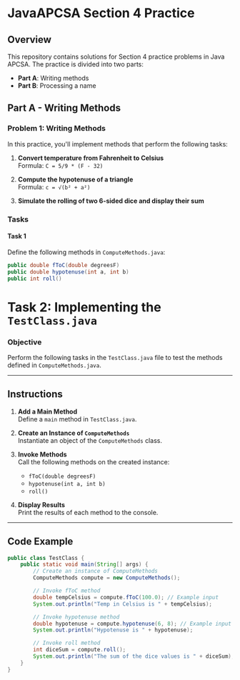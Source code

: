 # JavaAPCSA Section 4 Practice

## Overview
This repository contains solutions for Section 4 practice problems in Java APCSA. The practice is divided into two parts:  
- **Part A**: Writing methods  
- **Part B**: Processing a name  

## Part A - Writing Methods

### Problem 1: Writing Methods
In this practice, you'll implement methods that perform the following tasks:

1. **Convert temperature from Fahrenheit to Celsius**  
   Formula: `C = 5/9 * (F - 32)`

2. **Compute the hypotenuse of a triangle**  
   Formula: `c = √(b² + a²)`

3. **Simulate the rolling of two 6-sided dice and display their sum**

### Tasks
#### Task 1
Define the following methods in `ComputeMethods.java`:

```java
public double fToC(double degreesF)
public double hypotenuse(int a, int b)
public int roll()
```

# Task 2: Implementing the `TestClass.java`

### Objective
Perform the following tasks in the `TestClass.java` file to test the methods defined in `ComputeMethods.java`.

---

## Instructions

1. **Add a Main Method**  
   Define a `main` method in `TestClass.java`.

2. **Create an Instance of `ComputeMethods`**  
   Instantiate an object of the `ComputeMethods` class.

3. **Invoke Methods**  
   Call the following methods on the created instance:
   - `fToC(double degreesF)`
   - `hypotenuse(int a, int b)`
   - `roll()`

4. **Display Results**  
   Print the results of each method to the console.

---

## Code Example

```java
public class TestClass {
    public static void main(String[] args) {
        // Create an instance of ComputeMethods
        ComputeMethods compute = new ComputeMethods();

        // Invoke fToC method
        double tempCelsius = compute.fToC(100.0); // Example input
        System.out.println("Temp in Celsius is " + tempCelsius);

        // Invoke hypotenuse method
        double hypotenuse = compute.hypotenuse(6, 8); // Example input
        System.out.println("Hypotenuse is " + hypotenuse);

        // Invoke roll method
        int diceSum = compute.roll();
        System.out.println("The sum of the dice values is " + diceSum);
    }
}
```

